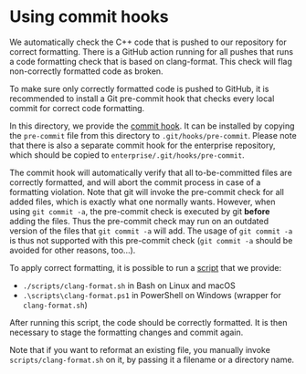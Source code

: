 # Using commit hooks

We automatically check the C++ code that is pushed to our repository for correct 
formatting. There is a GitHub action running for all pushes that runs a code
formatting check that is based on clang-format.
This check will flag non-correctly formatted code as broken.

To make sure only correctly formatted code is pushed to GitHub, it is recommended
to install a Git pre-commit hook that checks every local commit for correct code
formatting.

In this directory, we provide the [commit hook](pre-commit). It can be installed by
copying the `pre-commit` file from this directory to `.git/hooks/pre-commit`.
Please note that there is also a separate commit hook for the enterprise repository,
which should be copied to `enterprise/.git/hooks/pre-commit`.

The commit hook will automatically verify that all to-be-committed files are
correctly formatted, and will abort the commit process in case of a formatting
violation.
Note that git will invoke the pre-commit check for all added files, which is exactly
what one normally wants. However, when using `git commit -a`, the pre-commit check
is executed by git **before** adding the files. Thus the pre-commit check may run
on an outdated version of the files that `git commit -a` will add. The usage of
`git commit -a` is thus not supported with this pre-commit check (`git commit -a`
should be avoided for other reasons, too...).

To apply correct formatting, it is possible to run a
[script](../scripts/clang-format.sh) that we provide:
- `./scripts/clang-format.sh` in Bash on Linux and macOS
- `.\scripts\clang-format.ps1` in PowerShell on Windows (wrapper for `clang-format.sh`)

After running this script, the code should be correctly formatted. It is then
necessary to stage the formatting changes and commit again.

Note that if you want to reformat an existing file, you manually invoke 
`scripts/clang-format.sh` on it, by passing it a filename or a directory name.

